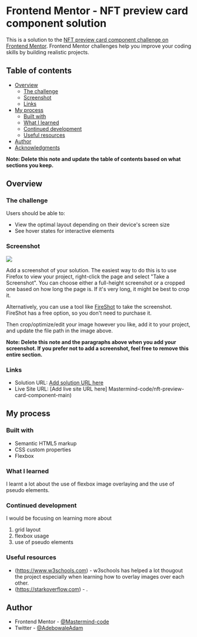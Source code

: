 # Frontend Mentor - NFT preview card component solution

This is a solution to the [NFT preview card component challenge on Frontend Mentor](https://www.frontendmentor.io/challenges/nft-preview-card-component-SbdUL_w0U). Frontend Mentor challenges help you improve your coding skills by building realistic projects.

## Table of contents

- [Overview](#overview)
  - [The challenge](#the-challenge)
  - [Screenshot](#screenshot)
  - [Links](#links)
- [My process](#my-process)
  - [Built with](#built-with)
  - [What I learned](#what-i-learned)
  - [Continued development](#continued-development)
  - [Useful resources](#useful-resources)
- [Author](#author)
- [Acknowledgments](#acknowledgments)

**Note: Delete this note and update the table of contents based on what sections you keep.**

## Overview

### The challenge

Users should be able to:

- View the optimal layout depending on their device's screen size
- See hover states for interactive elements

### Screenshot

![](images/screenshot.jpg)

Add a screenshot of your solution. The easiest way to do this is to use Firefox to view your project, right-click the page and select "Take a Screenshot". You can choose either a full-height screenshot or a cropped one based on how long the page is. If it's very long, it might be best to crop it.

Alternatively, you can use a tool like [FireShot](https://getfireshot.com/) to take the screenshot. FireShot has a free option, so you don't need to purchase it.

Then crop/optimize/edit your image however you like, add it to your project, and update the file path in the image above.

**Note: Delete this note and the paragraphs above when you add your screenshot. If you prefer not to add a screenshot, feel free to remove this entire section.**

### Links

- Solution URL: [Add solution URL here](https://github.com/Mastermind-code/nft-preview-card-component-main)
- Live Site URL: [Add live site URL here] Mastermind-code/nft-preview-card-component-main)

## My process

### Built with

- Semantic HTML5 markup
- CSS custom properties
- Flexbox

### What I learned

I learnt a lot about the use of flexbox image overlaying and the use of pseudo elements.

### Continued development

I would be focusing on learning more about

1. grid layout
2. flexbox usage
3. use of pseudo elements

### Useful resources

- (https://www.w3schools.com) - w3schools has helped a lot thougout the project especially when learning how to overlay images over each other.
- (https://starkoverflow.com) - .

## Author

- Frontend Mentor - [@Mastermind-code](https://www.frontendmentor.io/profile/mastermind-code)
- Twitter - [@AdebowaleAdam](https://www.twitter.com/AdebowaleAdam)
